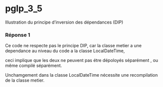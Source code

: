# pglp_3_5
Illustration du principe d’inversion des dépendances (DIP)


### Réponse 1 ###

Ce code ne respecte pas le principe DIP, car la classe metier a une dependance au niveau du code a la classe LocalDateTime,  

ceci implique que les deux ne peuvent pas étre dépoloyés séparément , ou même compilé séparément.  

Unchamgement dans la classe LocalDateTime nécessite une recompilation de la classe metier.
